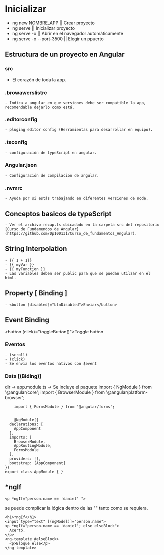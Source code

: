 # Inicializar

- ng new NOMBRE_APP || Crear proyecto
- ng serve || Inicializar proyecto
- ng serve -o || Abrir en el navegador automáticamente
- ng serve -o --port-3500 || Elegir un ppuerto

## Estructura de un proyecto en Angular

### src

- El corazón de toda la app.

### .browawerslistrc

    - Indica a angular en que versiones debe ser compatible la app, recomendable dejarlo como está.
### .editorconfig

    - pluging editor config (Herramientas para desarrollar en equipo).

### .tsconfig

    - configuración de typeScript en angular.

### Angular.json

    - Configuración de compilación de angular.

### .nvmrc

    - Ayuda por si estás trabajando en diferentes versiones de node.

## Conceptos basicos de typeScript

    - Ver el archivo recap.ts ubicadodo en la carpeta src del repositorio [Curso de Fundamendos de Angular](https://github.com/Dp100131/Curso_de_fundamentos_Angular).

## String Interpolation
    - {{ 1 + 1}}
    - {{ myVar }}
    - {{ myFunction }}
    - Las variables deben ser public para que se puedan utilzar en el html.

## Property [ Binding ]

    - <button [disabled]="btnDisabled">Enviar</button>

## Event Binding

<button (click)="toggleButton()">Toggle button</button>

### Eventos
    - (scroll)
    - (click)
    - Se envía los eventos nativos con $event

### Data [(Biding)]

dir -> app.module.ts -> Se incluye el paquete
import { NgModule } from '@angular/core';
import { BrowserModule } from '@angular/platform-browser';
```
    import { FormsModule } from '@angular/forms';


    @NgModule({
  declarations: [
    AppComponent
  ],
  imports: [
    BrowserModule,
    AppRoutingModule,
    FormsModule
  ],
  providers: [],
  bootstrap: [AppComponent]
})
export class AppModule { }
```

## *ngIf
```
<p *ngIf="person.name == 'daniel' ">
```
se puede complicar la lógica dentro de las "" tanto como se requiera.
```
<h1>*ngIf</h1>
<input type="text" [(ngModel)]="person.name">
<p *ngIf="person.name == 'daniel'; else elseBlock">
  Acertó.
</p>
<ng-template #elseBlock>
  <p>Bloque else</p>
</ng-template>

```